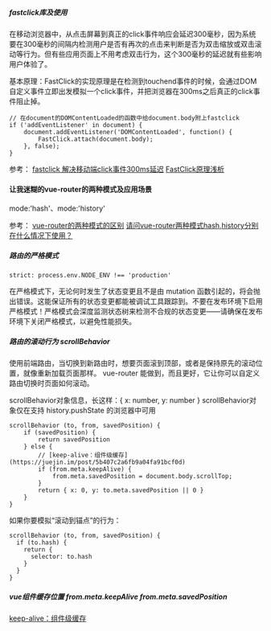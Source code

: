 
##### fastclick库及使用
在移动浏览器中，从点击屏幕到真正的click事件响应会延迟300毫秒，因为系统要在300毫秒的间隔内检测用户是否有再次的点击来判断是否为双击缩放或双击滚动等行为。但有些应用页面上不用考虑双击行为，这个300毫秒的延迟就有些影响用户体验了。

基本原理：FastClick的实现原理是在检测到touchend事件的时候，会通过DOM自定义事件立即出发模拟一个click事件，并把浏览器在300ms之后真正的click事件阻止掉。

```
// 在document的DOMContentLoaded的函数中给document.body附上fastclick
if ('addEventListener' in document) {
    document.addEventListener('DOMContentLoaded', function() {
        FastClick.attach(document.body);
    }, false);
}
```

参考：
[fastclick 解决移动端click事件300ms延迟](https://www.jianshu.com/p/16d3e4f9b2a9)
[FastClick原理浅析](https://www.jianshu.com/p/05b142d84780)


#### 让我迷糊的vue-router的两种模式及应用场景
mode:'hash'、mode:'history'

参考：
[vue-router的两种模式的区别](https://juejin.im/post/5a61908c6fb9a01c9064f20a)
[请问vue-router两种模式hash,history分别在什么情况下使用？](https://github.com/bailicangdu/vue2-elm/issues/201)


##### 路由的严格模式
```
strict: process.env.NODE_ENV !== 'production'
```
在严格模式下，无论何时发生了状态变更且不是由 mutation 函数引起的，将会抛出错误。这能保证所有的状态变更都能被调试工具跟踪到。不要在发布环境下启用严格模式！严格模式会深度监测状态树来检测不合规的状态变更——请确保在发布环境下关闭严格模式，以避免性能损失。


##### 路由的滚动行为 scrollBehavior
使用前端路由，当切换到新路由时，想要页面滚到顶部，或者是保持原先的滚动位置，就像重新加载页面那样。 vue-router 能做到，而且更好，它让你可以自定义路由切换时页面如何滚动。

scrollBehavior对象信息，长这样：{ x: number, y: number }
scrollBehavior对象仅在支持 history.pushState 的浏览器中可用
```
scrollBehavior (to, from, savedPosition) {
    if (savedPosition) {
        return savedPosition
    } else {
        // [keep-alive：组件级缓存](https://juejin.im/post/5b407c2a6fb9a04fa91bcf0d)
        if (from.meta.keepAlive) {
            from.meta.savedPosition = document.body.scrollTop;
        }
        return { x: 0, y: to.meta.savedPosition || 0 }
    }
}
```
如果你要模拟“滚动到锚点”的行为：
```
scrollBehavior (to, from, savedPosition) {
  if (to.hash) {
    return {
      selector: to.hash
    }
  }
}
```


##### vue组件缓存位置 from.meta.keepAlive from.meta.savedPosition
[keep-alive：组件级缓存](https://juejin.im/post/5b407c2a6fb9a04fa91bcf0d)




